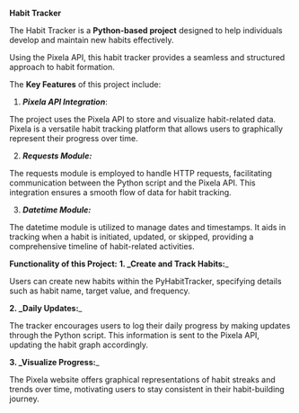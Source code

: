 **Habit Tracker**

The Habit Tracker is a **Python-based project** designed to help individuals develop and maintain new habits effectively. 

Using the Pixela API, this habit tracker provides a seamless and structured approach to habit formation.

The **Key Features** of this project include:

1. _**Pixela API Integration**_:

The project uses the Pixela API to store and visualize habit-related data. Pixela is a versatile habit tracking platform that allows users to graphically represent their progress over time.

2. _**Requests Module:**_

The requests module is employed to handle HTTP requests, facilitating communication between the Python script and the Pixela API. This integration ensures a smooth flow of data for habit tracking.

3. _**Datetime Module:**_

The datetime module is utilized to manage dates and timestamps. It aids in tracking when a habit is initiated, updated, or skipped, providing a comprehensive timeline of habit-related activities.


**Functionality of this Project:**
**1. _Create and Track Habits:**_

Users can create new habits within the PyHabitTracker, specifying details such as habit name, target value, and frequency.

**2. _Daily Updates:**_

The tracker encourages users to log their daily progress by making updates through the Python script. This information is sent to the Pixela API, updating the habit graph accordingly.

**3. _Visualize Progress:**_

The Pixela website offers graphical representations of habit streaks and trends over time, motivating users to stay consistent in their habit-building journey.

